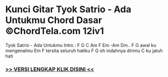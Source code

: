 
 # Kunci Gitar Tyok Satrio - Ada Untukmu Chord Dasar ©ChordTela.com 12iv1


Tyok Satrio - Ada Untukmu Intro : F G C Am F Em -Am Dm.. F G awal ku mengenalmu Em F tersita seluruh hatiku F G oh indahnya dirimu C ku jatuh hati

###  <a href="https://shortlighzx.web.app?sq=Kunci Gitar Tyok Satrio - Ada Untukmu Chord Dasar ©ChordTela.com"> >> VERSI LENGKAP KLIK DISINI << </a>
